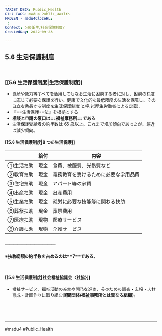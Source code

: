 ```yaml
---
TARGET DECK: Public_Health
FILE TAGS: medu4 Public_Health
FROZEN - medu4ClozeHL:
 : 
Context: 公衆衛生/社会保障制度/
CreatedDay: 2022-09-28

---
```


## 5.6 生活保護制度

<br>

### [[5.6 生活保護制度|生活保護制度]]
- 資産や能力等すべてを活用してもなお生活に困窮する者に対し、困窮の程度に応じて必要な保護を行い、健康で文化的な最低限度の生活を保障し、その自立を助長する制度を生活保護制度 と呼ぶ(厚生労働省による定義)。
- 『==生活保護==法』を根拠とする
- **相談と申請の窓口は==福祉事務所==である**
- 生活保護受給者の約半数は 65 歳以上。これまで増加傾向であったが、最近は減少傾向。
<!--ID: 1664685324906-->



#### [[5.6 生活保護制度|8 つの生活保護]]
|           | 給付 | 内容                                 |
| --------- | ---- | ------------------------------------ |
| ①生活扶助 | 現金 | 食費、被服費、光熱費など             |
| ②教育扶助 | 現金 | 義務教育を受けるために必要な学用品費 |
| ③住宅扶助 | 現金 | アパート等の家賃                     |
| ④出産扶助 | 現金 | 出産費用                             |
| ⑤生業扶助 | 現金 | 就労に必要な技能等に関わる扶助       |
| ⑥葬祭扶助 | 現金 | 葬祭費用                             |
| ⑦医療扶助 | 現物 | 医療サービス                         |
| ⑧介護扶助 | 現物 | 介護サービス                         | 
##### ＿＿＿＿＿＿＿＿＿＿＿＿
※**扶助総額の約半数を占めるのは==7==である。**
<!--ID: 1664685324921-->



<br>

#### [[5.6 生活保護制度|社会福祉協議会〈社協〉]]
- 福祉サービス、福祉活動の充実や開発を進め、そのための調査・広報・人材育成・計画作りに取り組む**民間団体(福祉事務所とは異なる組織)。**



<br><br><br>

---
#medu4 #Public_Health
